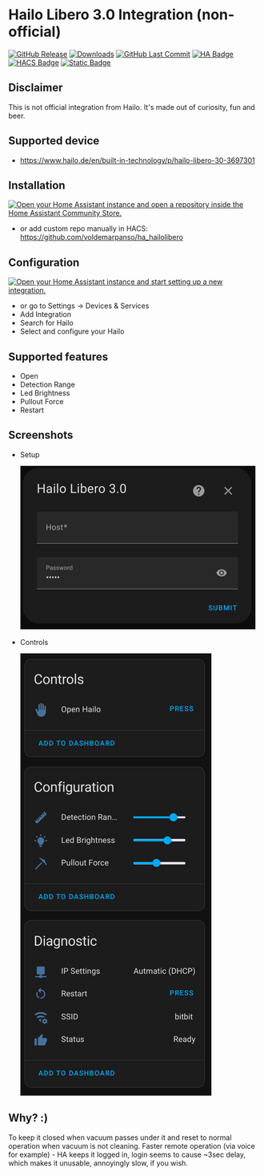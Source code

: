# Hailo Libero 3.0 Integration (non-official)
[![GitHub Release](https://img.shields.io/github/v/release/voldemarpanso/ha_hailolibero)](https://github.com/voldemarpanso/ha_hailolibero/)
[![Downloads](https://img.shields.io/badge/dynamic/json?label=Downloads&url=https://analytics.home-assistant.io/custom_integrations.json&query=$.hailolibero.total)](https://github.com/voldemarpanso/ha_hailolibero/)
[![GitHub Last Commit](https://img.shields.io/github/last-commit/voldemarpanso/ha_hailolibero)](https://github.com/voldemarpanso/ha_hailolibero/)
[![HA Badge](https://img.shields.io/badge/Home%20Assistant-%23FFFFFF?logo=homeassistant)](https://www.home-assistant.io/)
[![HACS Badge](https://img.shields.io/badge/Custom-%2341BDF5?label=HACS)](https://hacs.xyz/docs/faq/custom_repositories/)
[![Static Badge](https://img.shields.io/badge/Buy%20me%20a%20beer-white?logo=paypal&label=Paypal)](https://www.paypal.com/donate/?business=KRHMM8QBFCVJ2&no_recurring=0&item_name=Buy+me+a+beer&currency_code=EUR)

## Disclaimer
This is not official integration from Hailo. It's made out of curiosity, fun and beer.

## Supported device
- https://www.hailo.de/en/built-in-technology/p/hailo-libero-30-3697301

## Installation
[![Open your Home Assistant instance and open a repository inside the Home Assistant Community Store.](https://my.home-assistant.io/badges/hacs_repository.svg)](https://my.home-assistant.io/redirect/hacs_repository/?owner=voldemarpanso&repository=ha_hailolibero&category=integration)
- or add custom repo manually in HACS: https://github.com/voldemarpanso/ha_hailolibero


## Configuration
[![Open your Home Assistant instance and start setting up a new integration.](https://my.home-assistant.io/badges/config_flow_start.svg)](https://my.home-assistant.io/redirect/config_flow_start/?domain=hailo)
- or go to Settings -> Devices & Services
- Add Integration
- Search for Hailo
- Select and configure your Hailo

## Supported features
- Open
- Detection Range
- Led Brightness
- Pullout Force
- Restart

## Screenshots
- Setup
  
  ![setup !secreen](https://github.com/voldemarpanso/ha_hailolibero/blob/main/images/setup.png)
- Controls
  
  ![controls](https://github.com/voldemarpanso/ha_hailolibero/blob/main/images/device_controls.png)

## Why? :)
To keep it closed when vacuum passes under it and reset to normal operation when vacuum is not cleaning.
Faster remote operation (via voice for example) - HA keeps it logged in, login seems to cause ~3sec delay, which makes it unusable, annoyingly slow, if you wish.
